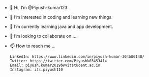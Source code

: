 - 👋 Hi, I’m @Piyush-kumar123
- 👀 I’m interested in coding and learning new things.
- 🌱 I’m currently learning java and app development.
- 💞️ I’m looking to collaborate on ...
- 📫 How to reach me ...

      LinkedIn: https://www.linkedin.com/in/piyush-kumar-304b06148/
      Twitter: https://twitter.com/Piyushk03453414
      Email: piyush.kumar2019b@vitstudent.ac.in
      Instagram: its.piyush110

<!---
Piyush-kumar123/Piyush-kumar123 is a ✨ special ✨ repository because its `README.md` (this file) appears on your GitHub profile.
You can click the Preview link to take a look at your changes.
--->
